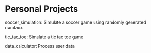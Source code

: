 # Personal Projects
soccer_simulation: Simulate a soccer game using randomly generated numbers

tic_tac_toe: Simulate a tic tac toe game

data_calculator: Process user data
